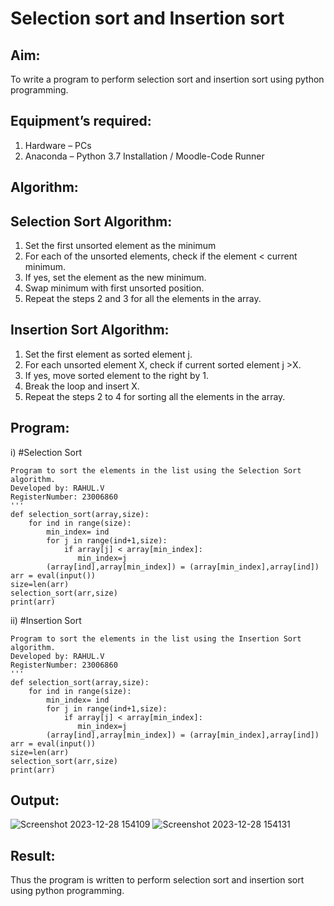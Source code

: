 # Selection sort and Insertion sort
## Aim:
To write a program to perform selection sort and insertion sort using python programming.
## Equipment’s required:
1.	Hardware – PCs
2.	Anaconda – Python 3.7 Installation / Moodle-Code Runner
## Algorithm:
## Selection Sort Algorithm:
1.	Set the first unsorted element as the minimum
2.	For each of the unsorted elements, check if the element < current minimum.
3.	If yes, set the element as the new minimum.
4.	Swap minimum with first unsorted position.
5.	Repeat the steps 2 and 3 for all the elements in the array.
## Insertion Sort Algorithm:
1.	Set the first element as sorted element j.
2.	For each unsorted element X, check if current sorted element j >X.
3.	If yes, move sorted element to the right by 1.
4.	Break the loop and insert X.
5.	Repeat the steps 2 to 4 for sorting all the elements in the array.
## Program:
i)	#Selection Sort
```
Program to sort the elements in the list using the Selection Sort algorithm.
Developed by: RAHUL.V
RegisterNumber: 23006860
'''
def selection_sort(array,size):
    for ind in range(size):
        min_index= ind
        for j in range(ind+1,size):
            if array[j] < array[min_index]:
               min_index=j
        (array[ind],array[min_index]) = (array[min_index],array[ind])
arr = eval(input())
size=len(arr)
selection_sort(arr,size)
print(arr)

```
ii)	#Insertion Sort
```
Program to sort the elements in the list using the Insertion Sort algorithm.
Developed by: RAHUL.V
RegisterNumber: 23006860
'''
def selection_sort(array,size):
    for ind in range(size):
        min_index= ind
        for j in range(ind+1,size):
            if array[j] < array[min_index]:
               min_index=j
        (array[ind],array[min_index]) = (array[min_index],array[ind])
arr = eval(input())
size=len(arr)
selection_sort(arr,size)
print(arr)
```

## Output:

![Screenshot 2023-12-28 154109](https://github.com/23006860/Sorting-Algorithm/assets/139841752/81987641-2ead-49a4-b1fa-e4817ce31df0)
![Screenshot 2023-12-28 154131](https://github.com/23006860/Sorting-Algorithm/assets/139841752/41840553-f7f8-4c03-a908-7883c05f6127)



## Result:
Thus the program is written to perform selection sort and insertion sort using python programming.
